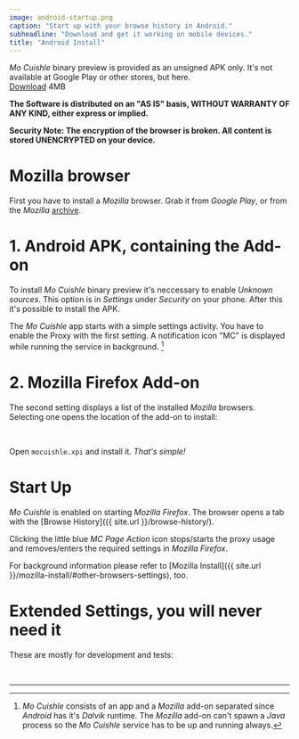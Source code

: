 ```yaml
---
image: android-startup.png
caption: "Start up with your browse history in Android."
subheadline: "Download and get it working on mobile devices."
title: "Android Install"
---
```


*Mo Cuishle* binary preview is provided as an unsigned APK only. It's not 
available at Google Play or other stores, but here.<br><a class="button info" 
href="{{ site.url }}/mocuishle-binary-preview/mocuishle-1.0-20160913.apk">Download</a> 4MB
<!--more-->

**The Software is distributed on an "AS IS" basis, WITHOUT WARRANTY OF ANY KIND, 
either express or implied.**

**Security Note: The encryption of the browser is broken. All content is stored 
UNENCRYPTED on your device.**

# Mozilla browser

First you have to install a *Mozilla* browser. Grab it from *Google Play*, or 
from the *Mozilla* [archive](https://ftp.mozilla.org/pub/mobile/releases/). 

# 1. Android APK, containing the Add-on

To install *Mo Cuishle* binary preview it's neccessary to enable *Unknown 
sources*. This option is in *Settings* under *Security* on your phone. After 
this it's possible to install the APK.

The *Mo Cuishle* app starts with a simple settings activity. You have to enable 
the Proxy with the first setting. A notification icon "MC" is displayed while 
running the service in background. [^1]

# 2. Mozilla Firefox Add-on

The second setting displays a list of the installed *Mozilla* browsers. 
Selecting one opens the location of the add-on to install:

<img class="" src="{{ site.urlimg }}android-settings-activity.png" alt="">
<img class="" src="{{ site.urlimg }}android-browser-extension.png" alt="">

Open `mocuishle.xpi` and install it. *That's simple!* 

# Start Up

*Mo Cuishle* is enabled on starting *Mozilla Firefox*. The browser opens a tab 
with the [Browse History]({{ site.url }}/browse-history/). 

Clicking the little blue *MC Page Action* icon stops/starts the proxy usage and 
removes/enters the required settings in *Mozilla Firefox*.

For background information please refer to 
[Mozilla Install]({{ site.url }}/mozilla-install/#other-browsers-settings), too. 

# Extended Settings, you will never need it

These are mostly for development and tests: 

<img class="" src="{{ site.urlimg }}android-extended-settings-1.png" alt="">
<img class="" src="{{ site.urlimg }}android-extended-settings-2.png" alt="">

---

[^1]: *Mo Cuishle* consists of an app and a *Mozilla* add-on separated since 
      *Android* has it's *Dalvik* runtime. The *Mozilla* add-on can't spawn a 
      *Java* process so the *Mo Cuishle* service has to be up and running always. 

